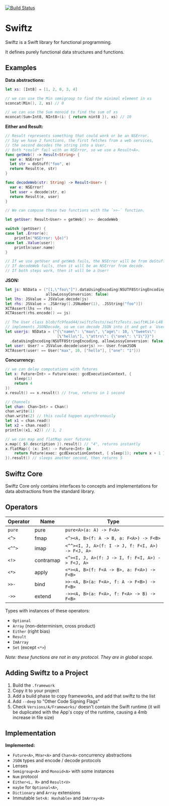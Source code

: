 [![Build Status](https://travis-ci.org/typelift/swiftz.svg)](https://travis-ci.org/typelift/swiftz)

Swiftz
======

Swiftz is a Swift library for functional programming.

It defines purely functional data structures and functions.

Examples
--------

**Data abstractions:**

```swift
let xs: [Int8] = [1, 2, 0, 3, 4]

// we can use the Min semigroup to find the minimal element in xs
sconcat(Min(), 2, xs) // 0

// we can use the Sum monoid to find the sum of xs
mconcat(Sum<Int8, NInt8>(i: { return nint8 }), xs) // 10
```

**Either and Result:**

```swift
// Result represents something that could work or be an NSError.
// Say we have 2 functions, the first fetches from a web services,
// the second decodes the string into a User.
// Both *could* fail with an NSError, so we use a Result<A>.
func getWeb() -> Result<String> {
  var e: NSError?
  let str = doStuff("foo", e)
  return Result(e, str)
}

func decodeWeb(str: String) -> Result<User> {
  var e: NSError?
  let user = decode(str, e)
  return Result(e, user)
}

// We can compose these two functions with the `>>-` function.

let getUser: Result<User> = getWeb() >>- decodeWeb

switch (getUser) {
case let .Error(e): 
	println("NSError: \(e)")
case let .Value(user): 
	println(user.name)
}

// If we use getUser and getWeb fails, the NSError will be from doStuff.
// If decodeWeb fails, then it will be an NSError from decode.
// If both steps work, then it will be a User!
```

**JSON:**

```swift
let js: NSData = ("[1,\"foo\"]").dataUsingEncoding(NSUTF8StringEncoding,
                  allowLossyConversion: false)
let lhs: JSValue = JSValue.decode(js)
let rhs: JSValue = .JSArray([.JSNumber(1), .JSString("foo")])
XCTAssert(lhs == rhs)
XCTAssert(rhs.encode() == js)

// The User class blob/fc9fead44/swiftzTests/swiftzTests.swift#L14-L48
// implements JSONDecode, so we can decode JSON into it and get a `User?`
let userjs: NSData = ("{\"name\": \"max\", \"age\": 10, \"tweets\":
                       [\"hello\"], \"attrs\": {\"one\": \"1\"}}")
  .dataUsingEncoding(NSUTF8StringEncoding, allowLossyConversion: false)
let user: User? = JSValue.decode(userjs) >>- User.fromJSON
XCTAssert(user! == User("max", 10, ["hello"], ["one": "1"]))
```

**Concurrency:**

```swift
// we can delay computations with futures
let x: Future<Int> = Future(exec: gcdExecutionContext, {
	sleep(1)
	return 4
})
x.result() == x.result() // true, returns in 1 second

// Channels
let chan: Chan<Int> = Chan()
chan.write(1)
chan.write(2) // this could happen asynchronously
let x1 = chan.read()
let x2 = chan.read()
println((x1, x2)) // 1, 2

// we can map and flatMap over futures
x.map({ $0.description }).result() // "4", returns instantly
x.flatMap({ (x: Int) -> Future<Int> in
	return Future(exec: gcdExecutionContext, { sleep(1); return x + 1 })
}).result() // sleeps another second, then returns 5
```

Swiftz Core
-----------

Swiftz Core only contains interfaces to concepts and implementations
for data abstractions from the standard library.

Operators
---------

Operator | Name      | Type
-------- | --------- | ------------------------------------------
`pure`   | pure      | `pure<A>(a: A) -> F<A>`
`<^>`    | fmap      | `<^><A, B>(f: A -> B, a: F<A>) -> F<B>`
`<^^>`   | imap      | `<^^><I, J, A>(f: I -> J, f: F<I, A>) -> F<J, A>`
`<!>`    | contramap | `<^><I, J, A>(f: J -> I, f: F<I, A>) -> F<J, A>`
`<*>`    | apply     | `<*><A, B>(f: F<A -> B>, a: F<A>) -> F<B>`
`>>-`    | bind      | `>>-<A, B>(a: F<A>, f: A -> F<B>) -> F<B>`
`->>`    | extend    | `->><A, B>(a: F<A>, f: F<A> -> B) -> F<B>`

Types with instances of these operators:

- `Optional`
- `Array` (non-determinism, cross product)
- `Either` (right bias)
- `Result`
- `ImArray`
- `Set` (except `<*>`)

*Note: these functions are not in any protocol. They are in global scope.*

Adding Swiftz to a Project
--------------------------

1. Build the `.framework`
2. Copy it to your project
3. Add a build phase to copy frameworks, and add that swiftz to the list
4. Add `--deep` to "Other Code Signing Flags"
5. Check `Versions/A/Frameworks/` doesn't contain the Swift runtime (it will
    be duplicated with the App's copy of the runtime, causing a 4mb increase
    in file size)

Implementation
--------------

**Implemented:**

- `Future<A>`, `MVar<A>` and `Chan<A>` concurrency abstractions
- `JSON` types and encode / decode protocols
- Lenses
- `Semigroup<A>` and `Monoid<A>` with some instances
- `Num` protocol
- `Either<L, R>` and `Result<V>`
- `maybe` for `Optional<A>`,
- `Dictionary` and `Array` extensions
- Immutable `Set<A: Hashable>` and `ImArray<A>`
